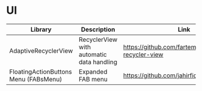 # UI

| Library | Description | Link | Comments |
| --- | --- | --- | --- |
| AdaptiveRecyclerView | RecyclerView with automatic data handling | https://github.com/fartem/adaptive-recycler-view |
| FloatingActionButtons Menu (FABsMenu) | Expanded FAB menu | https://github.com/jahirfiquitiva/FABsMenu |
